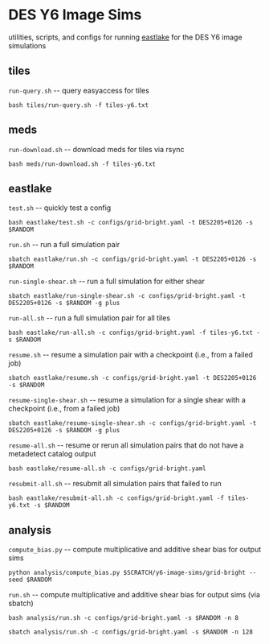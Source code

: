 # DES Y6 Image Sims

utilities, scripts, and configs for running [eastlake](https://github.com/des-science/eastlake) for the DES Y6 image simulations

## tiles

`run-query.sh` -- query easyaccess for tiles
```
bash tiles/run-query.sh -f tiles-y6.txt
```

## meds

`run-download.sh` -- download meds for tiles via rsync
```
bash meds/run-download.sh -f tiles-y6.txt
```

## eastlake

`test.sh` -- quickly test a config
```
bash eastlake/test.sh -c configs/grid-bright.yaml -t DES2205+0126 -s $RANDOM
```

`run.sh` -- run a full simulation pair
```
sbatch eastlake/run.sh -c configs/grid-bright.yaml -t DES2205+0126 -s $RANDOM
```

`run-single-shear.sh` -- run a full simulation for either shear
```
sbatch eastlake/run-single-shear.sh -c configs/grid-bright.yaml -t DES2205+0126 -s $RANDOM -g plus
```

`run-all.sh` -- run a full simulation pair for all tiles
```
bash eastlake/run-all.sh -c configs/grid-bright.yaml -f tiles-y6.txt -s $RANDOM
```

`resume.sh` -- resume a simulation pair with a checkpoint (i.e., from a failed job)
```
sbatch eastlake/resume.sh -c configs/grid-bright.yaml -t DES2205+0126 -s $RANDOM
```

`resume-single-shear.sh` -- resume a simulation for a single shear with a checkpoint (i.e., from a failed job)
```
sbatch eastlake/resume-single-shear.sh -c configs/grid-bright.yaml -t DES2205+0126 -s $RANDOM -g plus
```

`resume-all.sh` -- resume or rerun all simulation pairs that do not have a metadetect catalog output
```
bash eastlake/resume-all.sh -c configs/grid-bright.yaml
```

`resubmit-all.sh` -- resubmit all simulation pairs that failed to run
```
bash eastlake/resubmit-all.sh -c configs/grid-bright.yaml -f tiles-y6.txt -s $RANDOM
```

## analysis

`compute_bias.py` -- compute multiplicative and additive shear bias for output sims
```
python analysis/compute_bias.py $SCRATCH/y6-image-sims/grid-bright --seed $RANDOM
```

`run.sh` -- compute multiplicative and additive shear bias for output sims (via sbatch)
```
bash analysis/run.sh -c configs/grid-bright.yaml -s $RANDOM -n 8
```
```
sbatch analysis/run.sh -c configs/grid-bright.yaml -s $RANDOM -n 128
```
